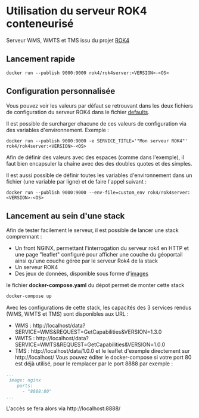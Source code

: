# Utilisation du serveur ROK4 conteneurisé

Serveur WMS, WMTS et TMS issu du projet [ROK4](https://github.com/rok4/rok4)

## Lancement rapide

```
docker run --publish 9000:9000 rok4/rok4server:<VERSION>-<OS>
```

## Configuration personnalisée

Vous pouvez voir les valeurs par défaut se retrouvant dans les deux fichiers de configuration du serveur ROK4 dans le fichier [defaults](https://github.com/rok4/rok4/blob/master/docker/rok4server/defaults).

Il est possible de surcharger chacune de ces valeurs de configuration via des variables d'environnement. Exemple :

`docker run --publish 9000:9000 -e SERVICE_TITLE='"Mon serveur ROK4"' rok4/rok4server:<VERSION>-<OS>`

Afin de définir des valeurs avec des espaces (comme dans l'exemple), il faut bien encapsuler la chaîne avec des des doubles quotes et des simples.

Il est aussi possible de définir toutes les variables d'environnement dans un fichier (une variable par ligne) et de faire l'appel suivant :

`docker run --publish 9000:9000 --env-file=custom_env rok4/rok4server:<VERSION>-<OS>`

## Lancement au sein d'une stack

Afin de tester facilement le serveur, il est possible de lancer une stack comprennant :
* Un front NGINX, permettant l'interrogation du serveur rok4 en HTTP et une page "leaflet" configuré pour afficher une couche du géoportail ainsi qu'une couche gérée par le serveur Rok4 de la stack
* Un serveur ROK4
* Des jeux de données, disponible sous forme d'[images](https://hub.docker.com/r/rok4/dataset)

le fichier **docker-compose.yaml** du dépot permet de monter cette stack

```bash
docker-compose up
```

Avec les configurations de cette stack, les capacités des 3 services rendus (WMS, WMTS et TMS) sont disponibles aux URL :
* WMS : http://localhost/data?SERVICE=WMS&REQUEST=GetCapabilities&VERSION=1.3.0
* WMTS : http://localhost/data?SERVICE=WMTS&REQUEST=GetCapabilities&VERSION=1.0.0
* TMS : http://localhost/data/1.0.0
et le leaflet d'exemple directement sur http://localhost/
Vous pouvez éditer le docker-compose si votre port 80 est déjà utilisé, pour le remplacer par le port 8888 par exemple :

```yml
...
 image: nginx
    ports:
      - "8888:80"
...
```
L'accès se fera alors via http://localhost:8888/
